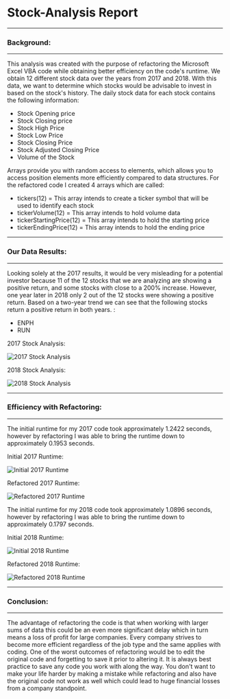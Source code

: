 
# Stock-Analysis Report
---

### Background:

---

This analysis was created with the purpose of refactoring the Microsoft Excel VBA code while obtaining better efficiency on the code's runtime. We obtain 12 different stock data over the years from 2017 and 2018. With this data, we want to determine which stocks would be advisable to invest in based on the stock's history. The daily stock data for each stock contains the following information: 

- Stock Opening price
- Stock Closing price 
- Stock High Price
- Stock Low Price
- Stock Closing Price 
- Stock Adjusted Closing Price
- Volume of the Stock


Arrays provide you with random access to elements, which allows you to access position elements more efficiently compared to data structures. For the refactored code I created 4 arrays which are called: 

- tickers(12) = This array intends to create a ticker symbol that will be used to identify each stock
- tickerVolume(12) = This array intends to hold volume data
- tickerStartingPrice(12) = This array intends to hold the starting price 
- tickerEndingPrice(12) = This array intends to hold the ending price 

---

### Our Data Results: 

---

Looking solely at the 2017 results, it would be very misleading for a potential investor because 11 of the 12 stocks that we are analyzing are showing a positive return, and some stocks with close to a 200% increase. However, one year later in 2018 only 2 out of the 12 stocks were showing a positive return. Based on a two-year trend we can see that the following stocks return a positive return in both years. : 

- ENPH 
- RUN

2017 Stock Analysis:

![2017 Stock Analysis](https://i.ibb.co/5GZJkyM/2017-Stock-Analysis.png)

2018 Stock Analysis:

![2018 Stock Analysis](https://i.ibb.co/YQk6mY0/2018-Stock-Analysis.png)

---

### Efficiency with Refactoring: 

---

The initial runtime for my 2017 code took approximately 1.2422 seconds, however by refactoring I was able to bring the runtime down to approximately 0.1953 seconds. 

Initial 2017 Runtime:

![Initial 2017 Runtime](https://i.ibb.co/fvTGg6C/2017-Intial-Runtime.png)

Refactored 2017 Runtime: 

![Refactored 2017 Runtime](https://i.ibb.co/XXnhW49/VBA-Challenge-2017.png)

The initial runtime for my 2018 code took approximately 1.0896 seconds, however by refactoring I was able to bring the runtime down to approximately 0.1797 seconds. 

Initial 2018 Runtime:

![Initial 2018 Runtime](https://i.ibb.co/hcR68Bc/2018-Initial-Runtime.png)

Refactored 2018 Runtime: 

![Refactored 2018 Runtime](https://i.ibb.co/Br3yBqY/VBA-Challenge-2018.png)

----

### Conclusion: 

---
 
The advantage of refactoring the code is that when working with larger sums of data this could be an even more significant delay which in turn means a loss of profit for large companies. Every company strives to become more efficient regardless of the job type and the same applies with coding.  One of the worst outcomes of refactoring would be to edit the original code and forgetting to save it prior to altering it. It is always best practice to save any code you work with along the way. You don't want to make your life harder by making a mistake while refactoring and also have the original code not work as well which could lead to huge financial losses from a company standpoint. 
